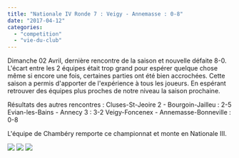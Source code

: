 ```yaml
---
title: "Nationale IV Ronde 7 : Veigy - Annemasse : 0-8"
date: "2017-04-12"
categories: 
  - "competition"
  - "vie-du-club"
---
```


Dimanche 02 Avril, dernière rencontre de la saison et nouvelle défaite 8-0. L'écart entre les 2 équipes était trop grand pour espérer quelque chose même si encore une fois, certaines parties ont été bien accrochées. Cette saison a permis d'apporter de l'expérience à tous les joueurs. En espérant retrouver des équipes plus proches de notre niveau la saison prochaine.

Résultats des autres rencontres : Cluses-St-Jeoire 2 - Bourgoin-Jailleu : 2-5 Evian-les-Bains - Annecy 3 : 3-2 Veigy-Foncenex - Annemasse-Bonneville : 0-8

L'équipe de Chambéry remporte ce championnat et monte en Nationale III.

[![](/wordpress-uploads/2017/04/WP_20170402_14_51_02_Pro-300x169.jpg)](/wordpress-uploads/2017/04/WP_20170402_14_51_02_Pro.jpg) [![](/wordpress-uploads/2017/04/WP_20170402_14_51_07_Pro-300x169.jpg)](/wordpress-uploads/2017/04/WP_20170402_14_51_07_Pro.jpg) [![](/wordpress-uploads/2017/04/WP_20170402_14_51_38_Pro-300x169.jpg)](/wordpress-uploads/2017/04/WP_20170402_14_51_38_Pro.jpg)
